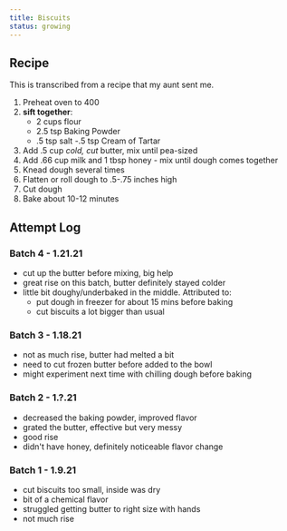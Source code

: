 ```yaml
---
title: Biscuits
status: growing
---
```


## Recipe

This is transcribed from a recipe that my aunt sent me.

1. Preheat oven to 400
2. **sift together**:
	- 2 cups flour
	- 2.5 tsp Baking Powder
	- .5 tsp salt
	-.5 tsp Cream of Tartar
3. Add .5 cup *cold, cut* butter, mix until pea-sized
4. Add .66 cup milk and 1 tbsp honey - mix until dough comes together
5. Knead dough several times
6. Flatten or roll dough to .5-.75 inches high
7. Cut dough
8. Bake about 10-12 minutes

## Attempt Log

### Batch 4 - 1.21.21
- cut up the butter before mixing, big help
- great rise on this batch, butter definitely stayed colder
- little bit doughy/underbaked in the middle. Attributed to:
	- put dough in freezer for about 15 mins before baking
	- cut biscuits a lot bigger than usual

### Batch 3 - 1.18.21
- not as much rise, butter had melted a bit
- need to cut frozen butter before added to the bowl
- might experiment next time with chilling dough before baking

### Batch 2 - 1.?.21
- decreased the baking powder, improved flavor
- grated the butter, effective but very messy
- good rise
- didn't have honey, definitely noticeable flavor change

### Batch 1 - 1.9.21
- cut biscuits too small, inside was dry
- bit of a chemical flavor
- struggled getting butter to right size with hands
- not much rise